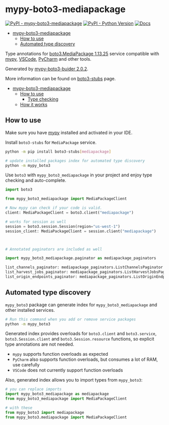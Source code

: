 # mypy-boto3-mediapackage

[![PyPI - mypy-boto3-mediapackage](https://img.shields.io/pypi/v/mypy-boto3-mediapackage.svg?color=blue)](https://pypi.org/project/mypy-boto3-mediapackage)
[![PyPI - Python Version](https://img.shields.io/pypi/pyversions/mypy-boto3-mediapackage.svg?color=blue)](https://pypi.org/project/mypy-boto3-mediapackage)
[![Docs](https://img.shields.io/readthedocs/mypy-boto3-builder.svg?color=blue)](https://mypy-boto3-builder.readthedocs.io/)

- [mypy-boto3-mediapackage](#mypy-boto3-mediapackage)
  - [How to use](#how-to-use)
  - [Automated type discovery](#automated-type-discovery)


Type annotations for
[boto3.MediaPackage 1.13.25](https://boto3.amazonaws.com/v1/documentation/api/1.13.25/reference/services/mediapackage.html#MediaPackage) service
compatible with [mypy](https://github.com/python/mypy), [VSCode](https://code.visualstudio.com/),
[PyCharm](https://www.jetbrains.com/pycharm/) and other tools.

Generated by [mypy-boto3-buider 2.0.2](https://github.com/vemel/mypy_boto3_builder).

More information can be found on [boto3-stubs](https://pypi.org/project/boto3-stubs/) page.

- [mypy-boto3-mediapackage](#mypy-boto3-mediapackage)
  - [How to use](#how-to-use)
    - [Type checking](#type-checking)
  - [How it works](#how-it-works)

## How to use

Make sure you have [mypy](https://github.com/python/mypy) installed and activated in your IDE.

Install `boto3-stubs` for `MediaPackage` service.

```bash
python -m pip install boto3-stubs[mediapackage]

# update installed packages index for automated type discovery
python -m mypy_boto3
```

Use `boto3` with `mypy_boto3_mediapackage` in your project and enjoy type checking and auto-complete.

```python
import boto3

from mypy_boto3_mediapackage import MediaPackageClient

# Now mypy can check if your code is valid.
client: MediaPackageClient = boto3.client("mediapackage")

# works for session as well
session = boto3.session.Session(region="us-west-1")
session_client: MediaPackageClient = session.client("mediapackage")



# Annotated paginators are included as well

import mypy_boto3_mediapackage.paginator as mediapackage_paginators

list_channels_paginator: mediapackage_paginators.ListChannelsPaginator = client.get_paginator("list_channels")
list_harvest_jobs_paginator: mediapackage_paginators.ListHarvestJobsPaginator = client.get_paginator("list_harvest_jobs")
list_origin_endpoints_paginator: mediapackage_paginators.ListOriginEndpointsPaginator = client.get_paginator("list_origin_endpoints")
```

## Automated type discovery

`mypy_boto3` package can generate index for `mypy_boto3_mediapackage` and other installed services.

```bash
# Run this command when you add or remove service packages
python -m mypy_boto3
```

Generated index provides overloads for `boto3.client` and `boto3.service`,
`boto3.Session.client` and `boto3.Session.resource` functions,
so explicit type annotations are not needed.

- `mypy` supports function overloads as expected
- `PyCharm` also supports function overloads, but consumes a lot of RAM, use carefully
- `VSCode` does not currently support function overloads

Also, generated index allows you to import types from `mypy_boto3`:

```python
# you can replace imports
import mypy_boto3_mediapackage as mediapackage
from mypy_boto3_mediapackage import MediaPackageClient

# with these
from mypy_boto3 import mediapackage
from mypy_boto3.mediapackage import MediaPackageClient
```